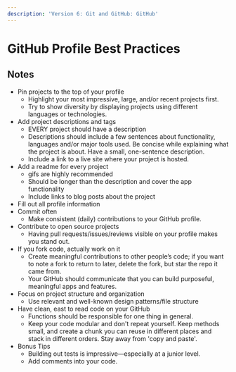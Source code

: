 ```yaml
---
description: 'Version 6: Git and GitHub: GitHub'
---
```


# GitHub Profile Best Practices

## Notes

* Pin projects to the top of your profile
  * Highlight your most impressive, large, and/or recent projects first.
  * Try to show diversity by displaying projects using different languages or technologies.
* Add project descriptions and tags
  * EVERY project should have a description
  * Descriptions should include a few sentences about functionality, languages and/or major tools used. Be concise while explaining what the project is about. Have a small, one-sentence description.
  * Include a link to a live site where your project is hosted.
* Add a readme for every project
  * gifs are highly recommended
  * Should be longer than the description and cover the app functionality
  * Include links to blog posts about the project
* Fill out all profile information
* Commit often
  * Make consistent \(daily\) contributions to your GitHub profile.
* Contribute to open source projects
  * Having pull requests/issues/reviews visible on your profile makes you stand out.
* If you fork code, actually work on it
  * Create meaningful contributions to other people’s code; if you want to note a fork to return to later, delete the fork, but star the repo it came from.
  * Your GitHub should communicate that you can build purposeful, meaningful apps and features.
* Focus on project structure and organization
  * Use relevant and well-known design patterns/file structure
* Have clean, east to read code on your GitHub
  * Functions should be responsible for one thing in general.
  * Keep your code modular and don't repeat yourself. Keep methods small, and create a chunk you can reuse in different places and stack in different orders. Stay away from 'copy and paste'.
* Bonus Tips
  * Building out tests is impressive—especially at a junior level.
  * Add comments into your code.

